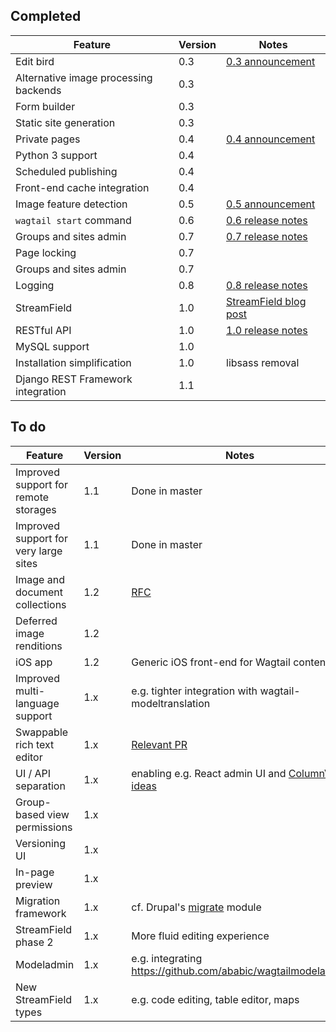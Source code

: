 ## Completed
Feature | Version | Notes
------- | ------- | -----
Edit bird | 0.3 | [0.3 announcement](https://torchbox.com/blog/wagtail-03-say-hello-edit-bird/)
Alternative image processing backends | 0.3 |
Form builder | 0.3 |
Static site generation | 0.3 |
Private pages | 0.4 | [0.4 announcement](https://wagtail.io/blog/wagtail-04/)
Python 3 support | 0.4 | 
Scheduled publishing | 0.4 | 
Front-end cache integration | 0.4 | 
Image feature detection | 0.5 | [0.5 announcement](https://wagtail.io/blog/wagtail-05/)
`wagtail start` command | 0.6 | [0.6 release notes](http://docs.wagtail.io/en/v1.0/releases/0.6.html)
Groups and sites admin | 0.7 | [0.7 release notes](http://docs.wagtail.io/en/v1.0/releases/0.7.html)
Page locking | 0.7 | 
Groups and sites admin | 0.7 | 
Logging | 0.8 | [0.8 release notes](http://docs.wagtail.io/en/v1.0/releases/0.8.html)
StreamField | 1.0 | [StreamField blog post](https://torchbox.com/blog/rich-text-fields-and-faster-horses/)
RESTful API | 1.0 | [1.0 release notes](http://docs.wagtail.io/en/v1.0/releases/1.0.html)
MySQL support | 1.0 | 
Installation simplification | 1.0 | libsass removal
Django REST Framework integration | 1.1 |

## To do
Feature | Version | Notes
------- | ------- | -----
Improved support for remote storages | 1.1 | Done in master
Improved support for very large sites | 1.1 | Done in master
Image and document collections | 1.2 | [RFC](https://github.com/torchbox/wagtail/wiki/Collections-RFC)
Deferred image renditions | 1.2 | 
iOS app | 1.2 | Generic iOS front-end for Wagtail content
Improved multi-language support | 1.x | e.g. tighter integration with wagtail-modeltranslation
Swappable rich text editor | 1.x | [Relevant PR](https://github.com/torchbox/wagtail/pull/1521)
UI / API separation | 1.x | enabling e.g. React admin UI and [ColumnView ideas](https://www.youtube.com/watch?v=fRo4YHdsQp4)
Group-based view permissions | 1.x | 
Versioning UI | 1.x | 
In-page preview | 1.x | 
Migration framework | 1.x | cf. Drupal's [migrate](https://www.drupal.org/project/migrate) module
StreamField phase 2 | 1.x | More fluid editing experience
Modeladmin | 1.x | e.g. integrating https://github.com/ababic/wagtailmodeladmin
New StreamField types | 1.x | e.g. code editing, table editor, maps